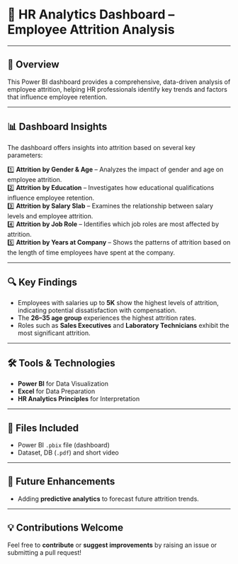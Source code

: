 # 👥 HR Analytics Dashboard – Employee Attrition Analysis

---

## 📌 Overview

This Power BI dashboard provides a comprehensive, data-driven analysis of employee attrition, helping HR professionals identify key trends and factors that influence employee retention.

---

## 📊 Dashboard Insights

The dashboard offers insights into attrition based on several key parameters:

1️⃣ **Attrition by Gender & Age** – Analyzes the impact of gender and age on employee attrition.  
2️⃣ **Attrition by Education** – Investigates how educational qualifications influence employee retention.  
3️⃣ **Attrition by Salary Slab** – Examines the relationship between salary levels and employee attrition.  
4️⃣ **Attrition by Job Role** – Identifies which job roles are most affected by attrition.  
5️⃣ **Attrition by Years at Company** – Shows the patterns of attrition based on the length of time employees have spent at the company.

---

## 🔍 Key Findings

- Employees with salaries up to **5K** show the highest levels of attrition, indicating potential dissatisfaction with compensation.  
- The **26–35 age group** experiences the highest attrition rates.  
- Roles such as **Sales Executives** and **Laboratory Technicians** exhibit the most significant attrition.

---

## 🛠️ Tools & Technologies

- **Power BI** for Data Visualization  
- **Excel** for Data Preparation  
- **HR Analytics Principles** for Interpretation

---

## 📂 Files Included

- Power BI `.pbix` file (dashboard)  
- Dataset, DB (`.pdf`) and short video

---

## 🚀 Future Enhancements

- Adding **predictive analytics** to forecast future attrition trends.

---

## 💡 Contributions Welcome

Feel free to **contribute** or **suggest improvements** by raising an issue or submitting a pull request!
